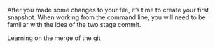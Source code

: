 After you made some changes to your file, it’s time to create your first snapshot. When working from the command line, you will need to be familiar with the idea of the two stage commit.

Learning on the merge of the git
